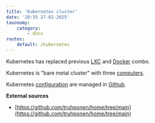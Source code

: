```yaml
---
title: 'Kubernetes cluster'
date: '20:35 27-02-2025'
taxonomy:
    category:
        - docs
routes:
    default: /kubernetes
---
```


Kubernetes has replaced previous [LXC](/lxc) and [Docker](/docker) combo.

Kubernetes is "bare metal cluster" with three [computers](/computers).

Kubernetes [configuration](/configurations) are managed in [Github](/github).

**External sources**
* [https://github.com/truhponen/home/tree/main](https://github.com/truhponen/home/tree/main)
